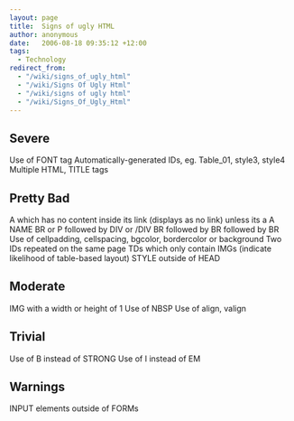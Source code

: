 ```yaml
---
layout: page
title:  Signs of ugly HTML
author: anonymous
date:   2006-08-18 09:35:12 +12:00
tags:
  - Technology
redirect_from:
  - "/wiki/signs_of_ugly_html"
  - "/wiki/Signs Of Ugly Html"
  - "/wiki/signs of ugly html"
  - "/wiki/Signs_Of_Ugly_Html"
---
```


## Severe
Use of FONT tag
Automatically-generated IDs, eg. Table_01, style3, style4
Multiple HTML, TITLE tags

## Pretty Bad
A which has no content inside its link (displays as no link) unless its a A NAME
BR or P followed by DIV or /DIV
BR followed by BR followed by BR
Use of cellpadding, cellspacing, bgcolor, bordercolor or background
Two IDs repeated on the same page
TDs which only contain IMGs (indicate likelihood of table-based layout)
STYLE outside of HEAD

## Moderate
IMG with a width or height of 1
Use of NBSP
Use of align, valign

## Trivial
Use of B instead of STRONG
Use of I instead of EM

## Warnings
INPUT elements outside of FORMs
